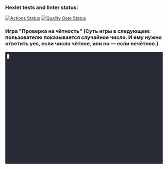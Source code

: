 ### Hexlet tests and linter status:
[![Actions Status](https://github.com/Dimon7091/java-project-61/actions/workflows/hexlet-check.yml/badge.svg)](https://github.com/Dimon7091/java-project-61/actions)
[![Quality Gate Status](https://sonarcloud.io/api/project_badges/measure?project=Dimon7091_java-project-61&metric=alert_status)](https://sonarcloud.io/summary/new_code?id=Dimon7091_java-project-61)
### Игра "Проверка на чётность" (Суть игры в следующем: пользователю показывается случайное число. И ему нужно ответить yes, если число чётное, или no — если нечётное.)
![EvenDemo](https://github.com/Dimon7091/java-project-61/blob/main/assets/EvenDemo.gif)
